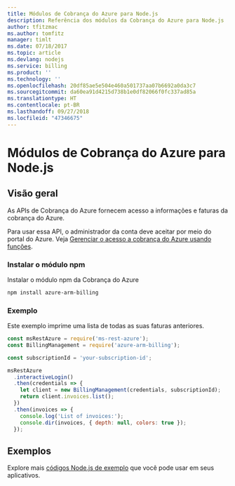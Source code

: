 ```yaml
---
title: Módulos de Cobrança do Azure para Node.js
description: Referência dos módulos da Cobrança do Azure para Node.js
author: tfitzmac
ms.author: tomfitz
manager: timlt
ms.date: 07/18/2017
ms.topic: article
ms.devlang: nodejs
ms.service: billing
ms.product: ''
ms.technology: ''
ms.openlocfilehash: 20df85ae5e504e460a501737aa07b6692a0da3c7
ms.sourcegitcommit: da60ea91d4215d738b1e0df82066f0fc337ad85a
ms.translationtype: HT
ms.contentlocale: pt-BR
ms.lasthandoff: 09/27/2018
ms.locfileid: "47346675"
---
```

# <a name="azure-billing-modules-for-nodejs"></a>Módulos de Cobrança do Azure para Node.js

## <a name="overview"></a>Visão geral
As APIs de Cobrança do Azure fornecem acesso a informações e faturas da cobrança do Azure.

Para usar essa API, o administrador da conta deve aceitar por meio do portal do Azure. Veja [Gerenciar o acesso a cobrança do Azure usando funções](https://docs.microsoft.com/azure/billing/billing-manage-access).

### <a name="install-the-npm-module"></a>Instalar o módulo npm 

Instalar o módulo npm da Cobrança do Azure 

```bash
npm install azure-arm-billing
```
### <a name="example"></a>Exemplo 
 
Este exemplo imprime uma lista de todas as suas faturas anteriores.
 
```javascript 
const msRestAzure = require('ms-rest-azure');
const BillingManagement = require('azure-arm-billing');

const subscriptionId = 'your-subscription-id';

msRestAzure
  .interactiveLogin()
  .then(credentials => {
    let client = new BillingManagement(credentials, subscriptionId);
    return client.invoices.list();
  })
  .then(invoices => {
    console.log('List of invoices:');
    console.dir(invoices, { depth: null, colors: true });
  });
``` 


## <a name="samples"></a>Exemplos

Explore mais [códigos Node.js de exemplo](https://azure.microsoft.com/resources/samples/?platform=nodejs) que você pode usar em seus aplicativos.
